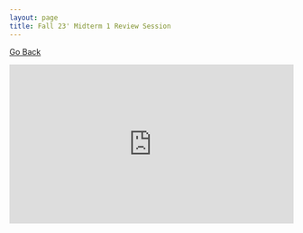 ```yaml
---
layout: page
title: Fall 23' Midterm 1 Review Session
---
```


[Go Back](/teaching)

<div style="position: relative; padding-bottom: 56.25%; height: 0; overflow: hidden;">
  <iframe src="https://www.youtube.com/embed/lNJcj-s0UbM" frameborder="0" style="position: absolute; top: 0; left: 0; width: 100%; height: 100%;" allow="accelerometer; autoplay; clipboard-write; encrypted-media; gyroscope; picture-in-picture" allowfullscreen></iframe>
</div>
